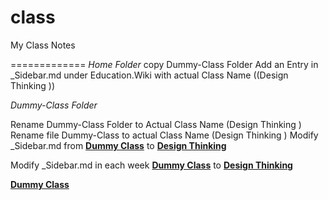 # class
My Class Notes

=============
*Home Folder*
copy Dummy-Class Folder 
Add an Entry in _Sidebar.md under Education.Wiki with actual Class Name ((Design Thinking ))

*Dummy-Class Folder*

Rename Dummy-Class Folder to Actual Class Name (Design Thinking ) 
Rename file Dummy-Class to actual Class Name (Design Thinking )
Modify _Sidebar.md from **[Dummy Class](Dummy-Class)** to **[Design Thinking](Design-Thinking)**

Modify _Sidebar.md in each week  **[Dummy Class](Dummy-Class)** to **[Design Thinking](Design-Thinking)**


**[Dummy Class](Dummy-Class)**